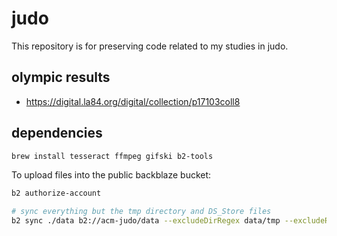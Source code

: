 # judo

This repository is for preserving code related to my studies in judo.

## olympic results

- https://digital.la84.org/digital/collection/p17103coll8

## dependencies

```bash
brew install tesseract ffmpeg gifski b2-tools
```

To upload files into the public backblaze bucket:

```bash
b2 authorize-account

# sync everything but the tmp directory and DS_Store files
b2 sync ./data b2://acm-judo/data --excludeDirRegex data/tmp --excludeRegex DS_Store
```
